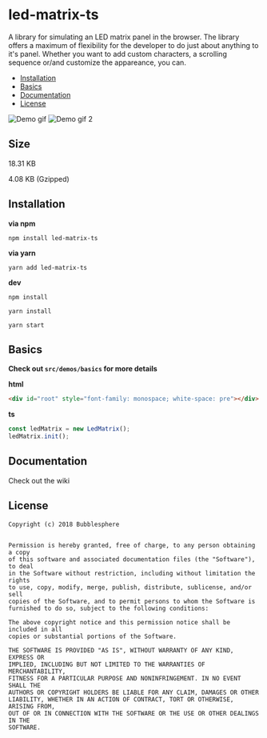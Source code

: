 # led-matrix-ts
A library for simulating an LED matrix panel in the browser. The library offers a maximum of flexibility for the developer to do just about anything to it's panel. Whether you want to add custom characters, a scrolling sequence or/and customize the appareance, you can.


- [Installation](#installation)
- [Basics](#basics)
- [Documentation](#api)
- [License](#license)

![Demo gif](https://i.imgur.com/bT8uZPN.gif)
![Demo gif 2](https://i.imgur.com/08NQXUR.gif)

## Size
18.31 KB

4.08 KB (Gzipped)

## Installation
**via npm**

`npm install led-matrix-ts`

**via yarn**

`yarn add led-matrix-ts`

**dev**

`npm install` 

`yarn install` 

`yarn start`

## Basics
**Check out `src/demos/basics` for more details**

**html**

```html
<div id="root" style="font-family: monospace; white-space: pre"></div>
```

**ts**
```typescript
const ledMatrix = new LedMatrix();
ledMatrix.init();
```

## Documentation
Check out the wiki

## License
```
Copyright (c) 2018 Bubblesphere


Permission is hereby granted, free of charge, to any person obtaining a copy
of this software and associated documentation files (the "Software"), to deal
in the Software without restriction, including without limitation the rights
to use, copy, modify, merge, publish, distribute, sublicense, and/or sell
copies of the Software, and to permit persons to whom the Software is
furnished to do so, subject to the following conditions:

The above copyright notice and this permission notice shall be included in all
copies or substantial portions of the Software.

THE SOFTWARE IS PROVIDED "AS IS", WITHOUT WARRANTY OF ANY KIND, EXPRESS OR
IMPLIED, INCLUDING BUT NOT LIMITED TO THE WARRANTIES OF MERCHANTABILITY,
FITNESS FOR A PARTICULAR PURPOSE AND NONINFRINGEMENT. IN NO EVENT SHALL THE
AUTHORS OR COPYRIGHT HOLDERS BE LIABLE FOR ANY CLAIM, DAMAGES OR OTHER
LIABILITY, WHETHER IN AN ACTION OF CONTRACT, TORT OR OTHERWISE, ARISING FROM,
OUT OF OR IN CONNECTION WITH THE SOFTWARE OR THE USE OR OTHER DEALINGS IN THE
SOFTWARE.
```
